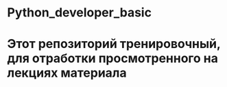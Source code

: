 # Python_developer_basic
# Этот репозиторий тренировочный, для отработки просмотренного на лекциях материала
